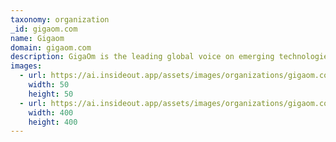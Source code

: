 ```yaml
---
taxonomy: organization
_id: gigaom.com
name: Gigaom
domain: gigaom.com
description: GigaOm is the leading global voice on emerging technologies. We help transform enterprises with insight and guidance in an AI-enriched, data-driven world.
images:
  - url: https://ai.insideout.app/assets/images/organizations/gigaom.com-50x50.jpg
    width: 50
    height: 50
  - url: https://ai.insideout.app/assets/images/organizations/gigaom.com-400x400.jpg
    width: 400
    height: 400
---
```

